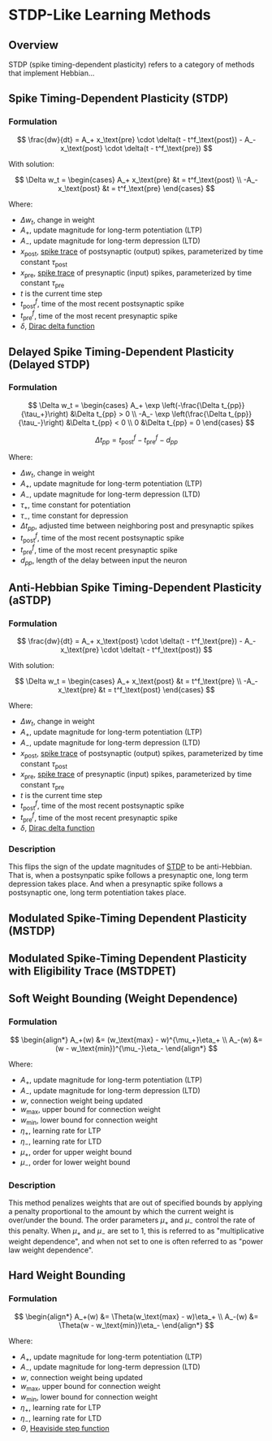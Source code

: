# STDP-Like Learning Methods

## Overview
STDP (spike timing-dependent plasticity) refers to a category of methods that implement Hebbian...

## Spike Timing-Dependent Plasticity (STDP)
### Formulation
$$
\frac{dw}{dt} = A_+ x_\text{pre} \cdot \delta(t - t^f_\text{post}) - A_- x_\text{post} \cdot \delta(t - t^f_\text{pre})
$$

With solution:

$$
\Delta w_t =
\begin{cases}
    A_+ x_\text{pre} &t = t^f_\text{post} \\
    -A_- x_\text{post} &t = t^f_\text{pre}
\end{cases}
$$

Where:
- $\Delta w_t$, change in weight
- $A_+$, update magnitude for long-term potentiation (LTP)
- $A_-$, update magnitude for long-term depression (LTD)
- $x_\text{post}$, [spike trace](<guide/mathematics:trace>) of postsynaptic (output) spikes, parameterized by time constant $\tau_\text{post}$
- $x_\text{pre}$, [spike trace](<guide/mathematics:trace>) of presynaptic (input) spikes, parameterized by time constant $\tau_\text{pre}$
- $t$ is the current time step
- $t^f_\text{post}$, time of the most recent postsynaptic spike
- $t^f_\text{pre}$, time of the most recent presynaptic spike
- $\delta$, [Dirac delta function](<guide/mathematics:Dirac Delta Function>)

## Delayed Spike Timing-Dependent Plasticity (Delayed STDP)
### Formulation
$$
\Delta w_t =
\begin{cases}
    A_+ \exp \left(-\frac{\Delta t_{pp}}{\tau_+}\right) &\Delta t_{pp} > 0 \\
    -A_- \exp \left(\frac{\Delta t_{pp}}{\tau_-}\right) &\Delta t_{pp} < 0 \\
    0 &\Delta t_{pp} = 0
\end{cases}
$$

$$
\Delta t_{pp} = t^f_\text{post} - t^f_\text{pre} - d_{pp}
$$

Where:
- $\Delta w_t$, change in weight
- $A_+$, update magnitude for long-term potentiation (LTP)
- $A_-$, update magnitude for long-term depression (LTD)
- $\tau_+$, time constant for potentiation
- $\tau_-$, time constant for depression
- $\Delta t_{pp}$, adjusted time between neighboring post and presynaptic spikes
- $t^f_\text{post}$, time of the most recent postsynaptic spike
- $t^f_\text{pre}$, time of the most recent presynaptic spike
- $d_{pp}$, length of the delay between input the neuron

## Anti-Hebbian Spike Timing-Dependent Plasticity (aSTDP)
### Formulation
$$
\frac{dw}{dt} = A_+ x_\text{post} \cdot \delta(t - t^f_\text{pre}) - A_- x_\text{pre} \cdot \delta(t - t^f_\text{post})
$$

With solution:

$$
\Delta w_t =
\begin{cases}
    A_+ x_\text{post} &t = t^f_\text{pre} \\
    -A_- x_\text{pre} &t = t^f_\text{post}
\end{cases}
$$

Where:
- $\Delta w_t$, change in weight
- $A_+$, update magnitude for long-term potentiation (LTP)
- $A_-$, update magnitude for long-term depression (LTD)
- $x_\text{post}$, [spike trace](<guide/mathematics:trace>) of postsynaptic (output) spikes, parameterized by time constant $\tau_\text{post}$
- $x_\text{pre}$, [spike trace](<guide/mathematics:trace>) of presynaptic (input) spikes, parameterized by time constant $\tau_\text{pre}$
- $t$ is the current time step
- $t^f_\text{post}$, time of the most recent postsynaptic spike
- $t^f_\text{pre}$, time of the most recent presynaptic spike
- $\delta$, [Dirac delta function](<guide/mathematics:Dirac Delta Function>)

### Description
This flips the sign of the update magnitudes of [STDP](#spike-timing-dependent-plasticity-stdp) to be anti-Hebbian. That is, when a postsynpatic spike follows a presynaptic one, long term depression takes place. And when a presynaptic spike follows a postsynaptic one, long term potentiation takes place.

## Modulated Spike-Timing Dependent Plasticity (MSTDP)

## Modulated Spike-Timing Dependent Plasticity with Eligibility Trace (MSTDPET)

## Soft Weight Bounding (Weight Dependence)
### Formulation
$$
\begin{align*}
    A_+(w) &= (w_\text{max} - w)^{\mu_+}\eta_+ \\
    A_-(w) &= (w - w_\text{min})^{\mu_-}\eta_-
\end{align*}
$$

Where:
- $A_+$, update magnitude for long-term potentiation (LTP)
- $A_-$, update magnitude for long-term depression (LTD)
- $w$, connection weight being updated
- $w_\text{max}$, upper bound for connection weight
- $w_\text{min}$, lower bound for connection weight
- $\eta_+$, learning rate for LTP
- $\eta_-$, learning rate for LTD
- $\mu_+$, order for upper weight bound
- $\mu_-$, order for lower weight bound

### Description
This method penalizes weights that are out of specified bounds by applying a penalty proportional to the amount by which the current weight is over/under the bound. The order parameters $\mu_+$ and $\mu_-$ control the rate of this penalty. When $\mu_+$ and $\mu_-$ are set to $1$, this is referred to as "multiplicative weight dependence", and when not set to one is often referred to as "power law weight dependence".

## Hard Weight Bounding
### Formulation
$$
\begin{align*}
    A_+(w) &= \Theta(w_\text{max} - w)\eta_+ \\
    A_-(w) &= \Theta(w - w_\text{min})\eta_-
\end{align*}
$$

Where:
- $A_+$, update magnitude for long-term potentiation (LTP)
- $A_-$, update magnitude for long-term depression (LTD)
- $w$, connection weight being updated
- $w_\text{max}$, upper bound for connection weight
- $w_\text{min}$, lower bound for connection weight
- $\eta_+$, learning rate for LTP
- $\eta_-$, learning rate for LTD
- $\Theta$, [Heaviside step function](<guide/mathematics:Heaviside Step Function>)